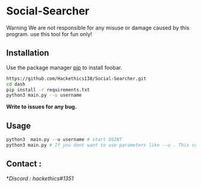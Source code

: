 # Social-Searcher
Warning  We are not responsible for any misuse or damage caused by this program. use this tool for fun only!


## Installation

Use the package manager [pip](https://pip.pypa.io/en/stable/) to install foobar.

```bash
https://github.com/Hackethics138/Social-Searcher.git
cd dash
pip install -r requirements.txt
python3 main.py --u username
```
**Write to issues for any bug.**
## Usage

```python
python3  main.py --u username # start OSINT
python3 main.py # If you dont want to use parameters like --u . This command Will ask you username and It will start to scan... Good Luck
```
## Contact : 
**Discord : hackethics#1351*
